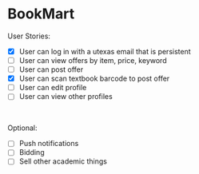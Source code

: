 # **BookMart**


User Stories: <br>
- [x] User can log in with a utexas email that is persistent<br>
- [ ] User can view offers by item, price, keyword<br>
- [ ] User can post offer <br>
- [x] User can scan textbook barcode to post offer <br>
- [ ] User can edit profile <br>
- [ ] User can view other profiles <br>
<br>

Optional: <br>
- [ ] Push notifications <br>
- [ ] Bidding <br>
- [ ] Sell other academic things <br>
<br>
